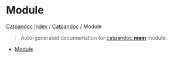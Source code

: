 # Module

[Catpandoc Index](../README.md#catpandoc-index) /
[Catpandoc](./index.md#catpandoc) /
Module

> Auto-generated documentation for [catpandoc.__main__](../../../catpandoc/__main__.py) module.
- [Module](#module)
